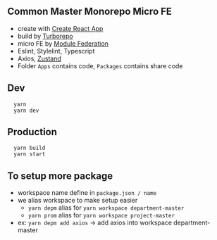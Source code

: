 ## Common Master Monorepo Micro FE

- create with [Create React App](https://create-react-app.dev/)
- build by [Turborepo](https://turborepo.org/)
- micro FE by [Module Federation](https://webpack.js.org/concepts/module-federation/)
- Eslint, Stylelint, Typescript
- Axios, [Zustand](https://github.com/pmndrs/zustand)
- Folder `Apps` contains code, `Packages` contains share code

## Dev

```
  yarn
  yarn dev
```

## Production

```
  yarn build
  yarn start
```

## To setup more package

- workspace name define in `package.json / name`
- we alias workspace to make setup easier
  - `yarn depm` alias for `yarn workspace department-master`
  - `yarn prom` alias for `yarn workspace project-master`
- ex: `yarn depm add axios` -> add axios into workspace department-master
